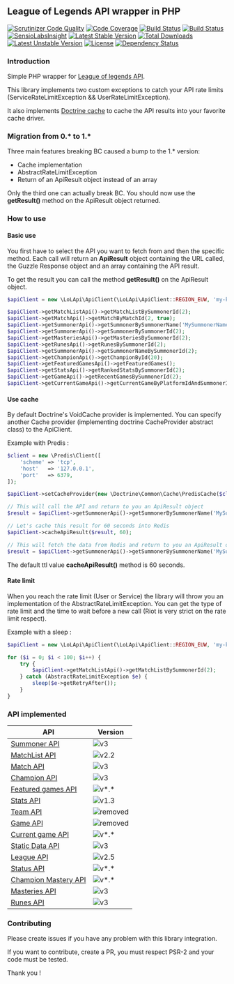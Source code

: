 ## League of Legends API wrapper in PHP

[![Scrutinizer Code Quality](https://scrutinizer-ci.com/g/Babacooll/lol-api/badges/quality-score.png?b=master)](https://scrutinizer-ci.com/g/Babacooll/lol-api/?branch=master)
[![Code Coverage](https://scrutinizer-ci.com/g/Babacooll/lol-api/badges/coverage.png?b=master)](https://scrutinizer-ci.com/g/Babacooll/lol-api/?branch=master)
[![Build Status](https://scrutinizer-ci.com/g/Babacooll/lol-api/badges/build.png?b=master)](https://scrutinizer-ci.com/g/Babacooll/lol-api/build-status/master)
[![Build Status](https://travis-ci.org/Babacooll/lol-api.svg?branch=master)](https://travis-ci.org/Babacooll/lol-api)
[![SensioLabsInsight](https://insight.sensiolabs.com/projects/50170931-8848-4440-9e6c-37d9378986b9/mini.png)](https://insight.sensiolabs.com/projects/50170931-8848-4440-9e6c-37d9378986b9)
[![Latest Stable Version](https://poser.pugx.org/michaelgarrez/lol-api/v/stable)](https://packagist.org/packages/michaelgarrez/lol-api) 
[![Total Downloads](https://poser.pugx.org/michaelgarrez/lol-api/downloads)](https://packagist.org/packages/michaelgarrez/lol-api) 
[![Latest Unstable Version](https://poser.pugx.org/michaelgarrez/lol-api/v/unstable)](https://packagist.org/packages/michaelgarrez/lol-api) 
[![License](https://poser.pugx.org/michaelgarrez/lol-api/license)](https://packagist.org/packages/michaelgarrez/lol-api)
[![Dependency Status](https://www.versioneye.com/user/projects/55e5aa1a8c0f62001c000356/badge.svg?style=flat)](https://www.versioneye.com/user/projects/55e5aa1a8c0f62001c000356)

### Introduction

Simple PHP wrapper for [League of legends API](https://developer.riotgames.com/api/methods).

This library implements two custom exceptions to catch your API rate limits (ServiceRateLimitException && UserRateLimitException).

It also implements [Doctrine cache](https://github.com/doctrine/cache) to cache the API results into your favorite cache driver.

### Migration from 0.* to 1.*

Three main features breaking BC caused a bump to the 1.* version: 
* Cache implementation
* AbstractRateLimitException
* Return of an ApiResult object instead of an array

Only the third one can actually break BC. You should now use the **getResult()** method on the ApiResult object returned.

### How to use

#### Basic use

You first have to select the API you want to fetch from and then the specific method.
Each call will return an **ApiResult** object containing the URL called, the Guzzle Response object and an array containing the API result.

To get the result you can call the method **getResult()** on the ApiResult object.

```php
$apiClient = new \LoLApi\ApiClient(\LoLApi\ApiClient::REGION_EUW, 'my-key');

$apiClient->getMatchListApi()->getMatchListBySummonerId(2);
$apiClient->getMatchApi()->getMatchByMatchId(2, true);
$apiClient->getSummonerApi()->getSummonerBySummonerName('MySummonerName');
$apiClient->getSummonerApi()->getSummonerBySummonerId(2);
$apiClient->getMasteriesApi()->getMasteriesBySummonerId(2);
$apiClient->getRunesApi()->getRunesBySummonerId(2);
$apiClient->getSummonerApi()->getSummonerNameBySummonerId(2);
$apiClient->getChampionApi()->getChampionById(20);
$apiClient->getFeaturedGamesApi()->getFeaturedGames();
$apiClient->getStatsApi()->getRankedStatsBySummonerId(2);
$apiClient->getGameApi()->getRecentGamesBySummonerId(2);
$apiClient->getCurrentGameApi()->getCurrentGameByPlatformIdAndSummonerId('EUW1', 2);
```

#### Use cache

By default Doctrine's VoidCache provider is implemented. You can specify another Cache provider (implementing doctrine CacheProvider abstract class) to the ApiClient.

Example with Predis :

```php
$client = new \Predis\Client([
    'scheme' => 'tcp',
    'host'   => '127.0.0.1',
    'port'   => 6379,
]);

$apiClient->setCacheProvider(new \Doctrine\Common\Cache\PredisCache($client));

// This will call the API and return to you an ApiResult object
$result = $apiClient->getSummonerApi()->getSummonerBySummonerName('MySummonerName');

// Let's cache this result for 60 seconds into Redis
$apiClient->cacheApiResult($result, 60);

// This will fetch the data from Redis and return to you an ApiResult object
$result = $apiClient->getSummonerApi()->getSummonerBySummonerName('MySummonerName');
```

The default ttl value **cacheApiResult()** method is 60 seconds.

#### Rate limit

When you reach the rate limit (User or Service) the library will throw you an implementation of the AbstractRateLimitException. You can get the type of rate limit and the time to wait before a new call (Riot is very strict on the rate limit respect).

Example with a sleep :

```php
$apiClient = new \LoLApi\ApiClient(\LoLApi\ApiClient::REGION_EUW, 'my-key');

for ($i = 0; $i < 100; $i++) {
    try {
        $apiClient->getMatchListApi()->getMatchListBySummonerId(2);
    } catch (AbstractRateLimitException $e) {
        sleep($e->getRetryAfter());
    }
}
```

### API implemented

| API        | Version           |
| ------------- |-------------| 
| [Summoner API](https://developer.riotgames.com/api/methods#)      | ![v3](https://img.shields.io/badge/v3-latest-green.svg)|  
| [MatchList API](https://developer.riotgames.com/api/methods#)      | ![v2.2](https://img.shields.io/badge/v2.2-latest-green.svg)|  
| [Match API](https://developer.riotgames.com/api/methods#)      | ![v3](https://img.shields.io/badge/v3-missing_methods-orange.svg)|  
| [Champion API](https://developer.riotgames.com/api/methods#)      | ![v3](https://img.shields.io/badge/v3-latest-green.svg)|  
| [Featured games API](https://developer.riotgames.com/api/methods#)      | ![v*.*](https://img.shields.io/badge/v1.0-latest-green.svg)|  
| [Stats API](https://developer.riotgames.com/api/methods#)     | ![v1.3](https://img.shields.io/badge/v1.3-removed_soon-orange.svg)|  
| [Team API](https://developer.riotgames.com/api/methods#)      | ![removed](https://img.shields.io/badge/v2.4-removed-red.svg)|  
| [Game API](https://developer.riotgames.com/api/methods#)      | ![removed](https://img.shields.io/badge/v2.4-removed_soon-orange.svg)|  
| [Current game API](https://developer.riotgames.com/api/methods#)      | ![v*.*](https://img.shields.io/badge/v1.0-latest-green.svg)|  
| [Static Data API](https://developer.riotgames.com/api/methods#)      | ![v3](https://img.shields.io/badge/v3-latest-green.svg)|  
| [League API](https://developer.riotgames.com/api/methods#)      | ![v2.5](https://img.shields.io/badge/v2.5-latest-green.svg)|  
| [Status API](https://developer.riotgames.com/api/methods#)      | ![v*.*](https://img.shields.io/badge/v1.0-latest-green.svg)|  
| [Champion Mastery API](https://developer.riotgames.com/api/methods#)      | ![v*.*](https://img.shields.io/badge/v*.*-latest-green.svg)|  
| [Masteries API](https://developer.riotgames.com/api/methods#)      | ![v3](https://img.shields.io/badge/v3-latest-green.svg)|  
| [Runes API](https://developer.riotgames.com/api/methods#)      | ![v3](https://img.shields.io/badge/v3-latest-green.svg)|  

### Contributing

Please create issues if you have any problem with this library integration.

If you want to contribute, create a PR, you must respect PSR-2 and your code must be tested.

Thank you !
